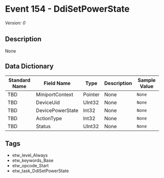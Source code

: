 # Event 154 - DdiSetPowerState
###### Version: 0

## Description
None

## Data Dictionary
|Standard Name|Field Name|Type|Description|Sample Value|
|---|---|---|---|---|
|TBD|MiniportContext|Pointer|None|`None`|
|TBD|DeviceUid|UInt32|None|`None`|
|TBD|DevicePowerState|Int32|None|`None`|
|TBD|ActionType|Int32|None|`None`|
|TBD|Status|UInt32|None|`None`|

## Tags
* etw_level_Always
* etw_keywords_Base
* etw_opcode_Start
* etw_task_DdiSetPowerState